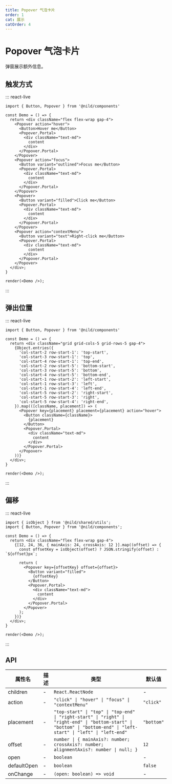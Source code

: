```yaml
---
title: Popover 气泡卡片
order: 1
cat: 展示
catOrder: 4
---
```


# Popover 气泡卡片

弹窗展示额外信息。

## 触发方式

::: react-live
```tsx
import { Button, Popover } from '@nild/components'

const Demo = () => {
  return <div className="flex flex-wrap gap-4">
    <Popover action="hover">
      <Button>Hover me</Button>
      <Popover.Portal>
        <div className="text-md">
          content
        </div>
      </Popover.Portal>
    </Popover>
    <Popover action="focus">
      <Button variant="outlined">Focus me</Button>
      <Popover.Portal>
        <div className="text-md">
          content
        </div>
      </Popover.Portal>
    </Popover>
    <Popover>
      <Button variant="filled">Click me</Button>
      <Popover.Portal>
        <div className="text-md">
          content
        </div>
      </Popover.Portal>
    </Popover>
    <Popover action="contextMenu">
      <Button variant="text">Right-click me</Button>
      <Popover.Portal>
        <div className="text-md">
          content
        </div>
      </Popover.Portal>
    </Popover>
  </div>;
}

render(<Demo />);
```
:::

## 弹出位置

::: react-live
```tsx
import { Button, Popover } from '@nild/components'

const Demo = () => {
  return <div className="grid grid-cols-5 grid-rows-5 gap-4">
    {Object.entries({
      'col-start-2 row-start-1': 'top-start',
      'col-start-3 row-start-1': 'top',
      'col-start-4 row-start-1': 'top-end',
      'col-start-2 row-start-5': 'bottom-start',
      'col-start-3 row-start-5': 'bottom',
      'col-start-4 row-start-5': 'bottom-end',
      'col-start-1 row-start-2': 'left-start',
      'col-start-1 row-start-3': 'left',
      'col-start-1 row-start-4': 'left-end',
      'col-start-5 row-start-2': 'right-start',
      'col-start-5 row-start-3': 'right',
      'col-start-5 row-start-4': 'right-end',
    }).map(([className, placement]) => (
      <Popover key={placement} placement={placement} action="hover">
        <Button className={className}>
          {placement}
        </Button>
        <Popover.Portal>
          <div className="text-md">
            content
          </div>
        </Popover.Portal>
      </Popover>
    ))}
  </div>;
}

render(<Demo />);
```
:::

## 偏移

::: react-live
```tsx
import { isObject } from '@nild/shared/utils';
import { Button, Popover } from '@nild/components';

const Demo = () => {
  return <div className="flex flex-wrap gap-4">
    {[12, 24, 36, { mainAxis: 24, crossAxis: 12 }].map((offset) => {
      const offsetKey = isObject(offset) ? JSON.stringify(offset) : `${offset}px`;

      return (
        <Popover key={offsetKey} offset={offset}>
          <Button variant="filled">
            {offsetKey}
          </Button>
          <Popover.Portal>
            <div className="text-md">
              content
            </div>
          </Popover.Portal>
        </Popover>
      );
    })}
  </div>;
}

render(<Demo />);
```
:::

## API

| 属性名 | 描述 | 类型 | 默认值 |
| --- | --- | --- | --- |
| children | - | `React.ReactNode` | - |
| action | - | `"click" \| "hover" \| "focus" \| "contextMenu"` | `"click"` |
| placement | - | `"top-start" \| "top" \| "top-end" \| "right-start" \| "right" \| "right-end" \| "bottom-start" \| "bottom" \| "bottom-end" \| "left-start" \| "left" \| "left-end"` | `"bottom"` |
| offset | - | `number \| { mainAxis?: number; crossAxis?: number; alignmentAxis?: number \| null; }` | `12` |
| open | - | `boolean` | - |
| defaultOpen | - | `boolean` | `false` |
| onChange | - | `(open: boolean) => void` | - |